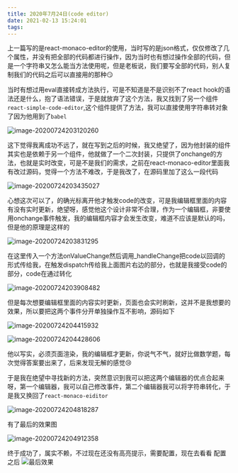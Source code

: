```yaml
---
title: 2020年7月24日(code editor)
date: 2021-02-13 15:24:01
tags:
---
```


上一篇写的是react-monaco-editor的使用，当时写的是json格式，仅仅修改了几个属性，并没有把全部的代码都进行操作，因为当时也有想过操作全部的代码，但是一个字符串又怎么能当方法使用呢，但是老板说，我们要写全部的代码，别人复制我们的代码之后可以直接用的那种:smirk:

当时有想过用eval直接转成方法执行，可是不知道是不是识别不了react hook的语法还是什么，抱了语法错误，于是就放弃了这个方法，我又找到了另一个组件`react-simple-code-editor`,这个组件提供了方法，我可以直接使用字符串转对象了因为他用到了`babel`

![image-20200724203120260](image-20200724203120260.png)

这下觉得我离成功不远了，就在写到之后的时候，我又绝望了，因为他封装的组件其实也是依赖于另一个组件，他就做了一个二次封装，只提供了onchange的方法，也就是实时改变，可是不是我们的需求，之前在react-monaco-editor里面我有改过源码，觉得一个方法不难改，于是我改了，在源码里加了这么一段代码

![image-20200724203435027](image-20200724203435027.png)

心想这次可以了，的确光标离开他才触发code的改变，可是我编辑框里面的内容有没有实时更新，绝望呀，感觉他这个设计非常不合理，作为一个编辑框，非要使用onchange事件触发，我的编辑框内容才会发生改变，难道不应该是默认的吗，但是他的原理是这样的



![image-20200724203831295](image-20200724203831295.png)

在这里传入一个方法onValueChange然后调用_handleChange把code以回调的形式传给我，在触发dispatch传给我上面图片右边的部分，也就是我接受code的部分，code在通过转化

![image-20200724203908482](image-20200724203908482.png)

但是每次想要编辑框里面的内容实时更新，页面也会实时刷新，这并不是我想要的效果，所以要把这两个事件分开单独操作互不影响，源码如下

![image-20200724204415932](image-20200724204415932.png)

![image-20200724204428606](image-20200724204428606.png)

他以写实，必须页面渲染，我的编辑框才更新，你说气不气，就好比做数学题，每次觉得答案要出来了，后来发现无解的感觉:cry:

于是我在绝望中寻找新的方法，突然意识到我可以把这两个编辑器的优点合起来呀，第一个编辑器，我可以自己修改事件，第二个编辑器我可以将字符串转化，于是我又换回了`react-monaco-eiditor`

![image-20200724204818287](image-20200724204818287.png)

有了最后的效果图

![image-20200724204912358](201106_6a68a980_5266997.png)

终于成功了，属实不赖，不过现在还没有高亮提示，需要配置，现在去看看
配置之后
![最后效果](1.png)

